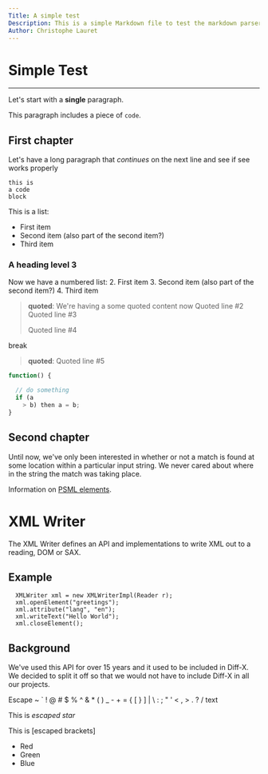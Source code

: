 ```yaml
---
Title: A simple test
Description: This is a simple Markdown file to test the markdown parser
Author: Christophe Lauret
---
```


# Simple Test

---

Let's start with a __single__ paragraph.

This paragraph includes a piece of `code`.

## First chapter

Let's have a long paragraph that *continues* on the next line and see if see works properly

```
this is
a code
block
```

This is a list:
 * First item
 * Second item (also part of the second item?)
 * Third item

### A heading level 3

Now we have a numbered list:
 2. First item
 3. Second item (also part of the second item?)
 4. Third item
> **quoted**: 
> We're having a some quoted content now Quoted line #2 Quoted line #3
> 
> Quoted line #4

break
> **quoted**: 
> Quoted line #5

```javascript
function() {

  // do something
  if (a
    > b) then a = b;
}
```

## Second chapter

Until now, we've only been interested in whether or not a match is found at some location within a particular input string. We never cared about where in the string the match was taking place.

Information on [PSML elements](https://dev.pageseeder.com/psml/elements.html).

# XML Writer

The XML Writer defines an API and implementations to write XML out to a reading, DOM or SAX.

## Example

```
  XMLWriter xml = new XMLWriterImpl(Reader r);
  xml.openElement("greetings");
  xml.attribute("lang", "en");
  xml.writeText("Hello World");
  xml.closeElement();
```

## Background

We've used this API for over 15 years and it used to be included in Diff-X. We decided to split it off so that we would not have to include Diff-X in all our projects.

Escape ~ ` ! @ # $ % ^ & * ( ) _ - + = { [ } ] | \ : ; " ' < , > . ? / text

This is *escaped star*

This is [escaped brackets]

- Red
 - Green
 - Blue
